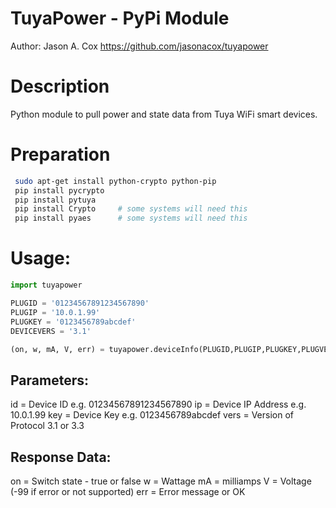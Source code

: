 # TuyaPower - PyPi Module
Author: Jason A. Cox 
https://github.com/jasonacox/tuyapower

# Description
Python module to pull power and state data from Tuya WiFi smart devices.

# Preparation
```bash
 sudo apt-get install python-crypto python-pip		
 pip install pycrypto
 pip install pytuya
 pip install Crypto		# some systems will need this
 pip install pyaes		# some systems will need this
```

# Usage:
```python
import tuyapower

PLUGID = '01234567891234567890'
PLUGIP = '10.0.1.99'
PLUGKEY = '0123456789abcdef'
DEVICEVERS = '3.1'

(on, w, mA, V, err) = tuyapower.deviceInfo(PLUGID,PLUGIP,PLUGKEY,PLUGVERS)

```
## Parameters:
   id = Device ID e.g. 01234567891234567890
   ip = Device IP Address e.g. 10.0.1.99
   key = Device Key e.g. 0123456789abcdef
   vers = Version of Protocol 3.1 or 3.3
 
## Response Data: 
   on = Switch state - true or false
   w = Wattage 
   mA = milliamps 
   V = Voltage (-99 if error or not supported)
   err = Error message or OK


